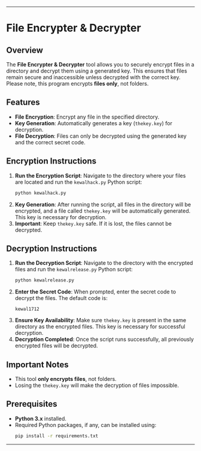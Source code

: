 
---

# File Encrypter & Decrypter

## Overview
The **File Encrypter & Decrypter** tool allows you to securely encrypt files in a directory and decrypt them using a generated key. This ensures that files remain secure and inaccessible unless decrypted with the correct key. Please note, this program encrypts **files only**, not folders.

## Features
- **File Encryption**: Encrypt any file in the specified directory.
- **Key Generation**: Automatically generates a key (`thekey.key`) for decryption.
- **File Decryption**: Files can only be decrypted using the generated key and the correct secret code.
  
## Encryption Instructions
1. **Run the Encryption Script**: Navigate to the directory where your files are located and run the `kewalhack.py` Python script:
   ```bash
   python kewalhack.py
   ```
2. **Key Generation**: After running the script, all files in the directory will be encrypted, and a file called `thekey.key` will be automatically generated. This key is necessary for decryption.
3. **Important**: Keep `thekey.key` safe. If it is lost, the files cannot be decrypted.

## Decryption Instructions
1. **Run the Decryption Script**: Navigate to the directory with the encrypted files and run the `kewalrelease.py` Python script:
   ```bash
   python kewalrelease.py
   ```
2. **Enter the Secret Code**: When prompted, enter the secret code to decrypt the files. The default code is:
   ```
   kewal1712
   ```
3. **Ensure Key Availability**: Make sure `thekey.key` is present in the same directory as the encrypted files. This key is necessary for successful decryption.
4. **Decryption Completed**: Once the script runs successfully, all previously encrypted files will be decrypted.

## Important Notes
- This tool **only encrypts files**, not folders.
- Losing the `thekey.key` will make the decryption of files impossible.

## Prerequisites
- **Python 3.x** installed.
- Required Python packages, if any, can be installed using:
   ```bash
   pip install -r requirements.txt
   ```
---

